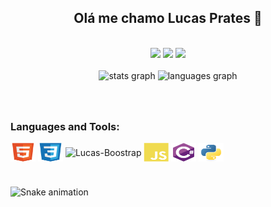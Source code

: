 <h2 align="center">Olá me chamo Lucas Prates 👋</h2>
  <br>
<div align="center">
    <a href="https://www.instagram.com/prateslr/" target="_blank"><img src="https://img.shields.io/badge/-Instagram-%23E4405F?style=for-the-badge&logo=instagram&logoColor=white" target="_blank"></a>
    <a href = "mailto:lucas.rprates077@gmail.com"><img src="https://img.shields.io/badge/-Gmail-%23333?style=for-the-badge&logo=gmail&logoColor=white" target="_blank"></a>
    <a href = "https://www.linkedin.com/me?trk=p_mwlite_me_notifications-secondary_nav"><img src="https://img.shields.io/badge/LinkedIn-0077B5?style=for-the-badge&logo=linkedin&logoColor=white" target="_blank"></a>
 </div>

<br>
<div align="center">
  <img src="https://github-readme-stats.vercel.app/api?username=pratestech&hide_title=false&hide_rank=false&show_icons=true&include_all_commits=true&count_private=true&disable_animations=false&theme=dark&locale=en&hide_border=true&order=1" height="180em" alt="stats graph"  />
  <img src="https://github-readme-stats.vercel.app/api/top-langs?username=pratestech&locale=en&hide_title=false&layout=compact&card_width=320&langs_count=12&theme=dark&hide_border=true&order=2" height="180em" alt="languages graph"  />
</div>

###
</br>

  <div style="display: inline_block">
  <h3 align="left">Languages and Tools:</h3>
  <img align="center" alt="Lucas-HTML" height="30" width="40" src="https://raw.githubusercontent.com/devicons/devicon/master/icons/html5/html5-original.svg">
  <img align="center" alt="Lucas-CSS" height="30" width="40" src="https://raw.githubusercontent.com/devicons/devicon/master/icons/css3/css3-original.svg">
  <img align="center" alt="Lucas-Boostrap" height="30" width="40" src="https://cdn.jsdelivr.net/gh/devicons/devicon/icons/bootstrap/bootstrap-original-wordmark.svg" />
  <img align="center" alt="Lucas-Js" height="30" width="40" src="https://raw.githubusercontent.com/devicons/devicon/master/icons/javascript/javascript-plain.svg">
  <img align="center" alt="Lucas-Csharp" height="30" width="40" src="https://raw.githubusercontent.com/devicons/devicon/master/icons/csharp/csharp-original.svg">
  <img align="center" alt="Lucas-Python" height="30" width="40" src="https://raw.githubusercontent.com/devicons/devicon/master/icons/python/python-original.svg">

###  

<br clear="both">

<img src="https://raw.githubusercontent.com/pratestech/pratestech/output/snake.svg" alt="Snake animation" />

###

